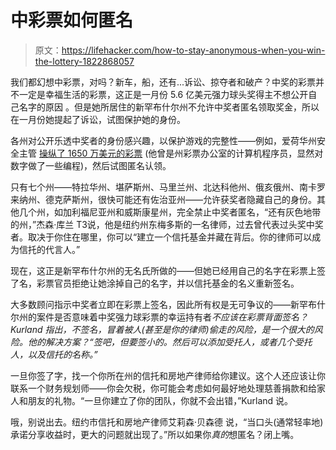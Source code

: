# 中彩票如何匿名

> 原文：<https://lifehacker.com/how-to-stay-anonymous-when-you-win-the-lottery-1822868057>

我们都幻想中彩票，对吗？新车，船，还有...诉讼、掠夺者和破产？中奖的彩票并不一定是幸福生活的彩票，这正是一月份 5.6 亿美元强力球头奖得主不想公开自己名字的原因 。但是她所居住的新罕布什尔州不允许中奖者匿名领取奖金，所以在一月份她提起了诉讼，试图保护她的身份。



各州对公开乐透中奖者的身份感兴趣，以保护游戏的完整性——例如，爱荷华州安全主管 [操纵了 1650 万美元的彩票](https://www.desmoinesregister.com/story/news/investigations/2017/08/22/iowa-lottery-cheat-sentenced-25-years/566642001/) (他曾是州彩票办公室的计算机程序员，显然对数字做了一些编程)，然后试图匿名认领。

只有七个州——特拉华州、堪萨斯州、马里兰州、北达科他州、俄亥俄州、南卡罗来纳州、德克萨斯州，很快可能还有佐治亚州——允许获奖者隐藏自己的身份。其他几个州，如加利福尼亚州和威斯康星州，完全禁止中奖者匿名，“还有灰色地带的州，”杰森·库兰 T3说，他是纽约州东梅多斯的一名律师，过去曾代表过头奖中奖者。取决于你住在哪里，你可以“建立一个信托基金并藏在背后。你的律师可以成为信托的代言人。”

现在，这正是新罕布什尔州的无名氏所做的——但她已经用自己的名字在彩票上签了名，彩票官员拒绝让她涂掉自己的名字，并以信托基金的名义重新签名。

大多数顾问指示中奖者立即在彩票上签名，因此所有权是无可争议的——新罕布什尔州的案件是否意味着中奖强力球彩票的幸运持有者*不应该在彩票背面签名？Kurland 指出，不签名，冒着被人(甚至是你的律师)偷走的风险，是一个很大的风险。他的解决方案？“签吧，但要签小的。然后可以添加受托人，或者几个受托人，以及信托的名称。”*

一旦你签了字，找一个你所在州的信托和房地产律师给你建议。这个人还应该让你联系一个财务规划师——你会欠税，你可能会考虑如何最好地处理慈善捐款和给家人和朋友的礼物。“一旦你建立了你的团队，你就不会出错，”Kurland 说。

哦，别说出去。纽约市信托和房地产律师艾莉森·贝森德 说，“当口头(通常轻率地)承诺分享收益时，更大的问题就出现了。”所以如果你*真的*想匿名？闭上嘴。